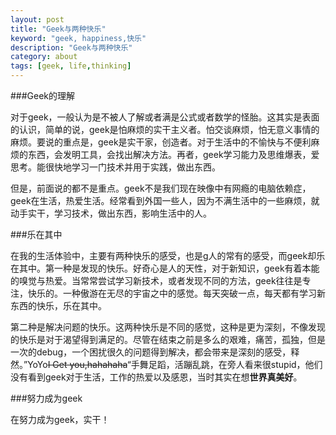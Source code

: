 ```yaml
---
layout: post
title: "Geek与两种快乐"
keyword: "geek, happiness,快乐"
description: "Geek与两种快乐"
category: about
tags: [geek, life,thinking]
---
```


###Geek的理解

对于geek，一般认为是不被人了解或者满是公式或者数学的怪胎。这其实是表面的认识，简单的说，geek是怕麻烦的实干主义者。怕交谈麻烦，怕无意义事情的麻烦。要说的重点是，geek是实干家，创造者。对于生活中的不愉快与不便利麻烦的东西，会发明工具，会找出解决方法。再者，geek学习能力及思维爆表，爱思考。能很快地学习一门技术并用于实践，做出东西。

但是，前面说的都不是重点。geek不是我们现在映像中有网瘾的电脑依赖症，geek在生活，热爱生活。经常看到外国一些人，因为不满生活中的一些麻烦，就动手实干，学习技术，做出东西，影响生活中的人。

###乐在其中

在我的生活体验中，主要有两种快乐的感受，也是g人的常有的感受，而geek却乐在其中。第一种是发现的快乐。好奇心是人的天性，对于新知识，geek有着本能的嗅觉与热爱。当常常尝试学习新技术，或者发现不同的方法，geek往往是专注，快乐的。一种傲游在无尽的宇宙之中的感觉。每天突破一点，每天都有学习新东西的快乐，乐在其中。

第二种是解决问题的快乐。这两种快乐是不同的感觉，这种是更为深刻，不像发现的快乐是对于渴望得到满足的。尽管在结束之前是多么的艰难，痛苦，孤独，但是一次的debug，一个困扰很久的问题得到解决，都会带来是深刻的感受，释然。”YoYo~~I Get you,hahahaha~~“手舞足蹈，活蹦乱跳，在旁人看来很stupid，他们没有看到geek对于生活，工作的热爱以及感恩，当时其实在想**世界真美好**。

###努力成为geek

在努力成为geek，实干！





